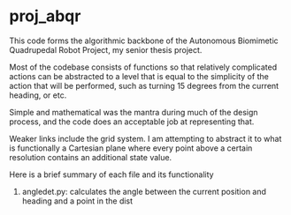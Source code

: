 # proj_abqr
This code forms the algorithmic backbone of the Autonomous Biomimetic Quadrupedal Robot Project, my senior thesis project. 

Most of the codebase consists of functions so that relatively complicated actions can be abstracted to a level that is equal to the simplicity of the action that will be performed, such as turning 15 degrees from the current heading, or etc.

Simple and mathematical was the mantra during much of the design process, and the code does an acceptable job at representing that. 

Weaker links include the grid system. I am attempting to abstract it to what is functionally a Cartesian plane where every point above a certain resolution contains an additional state value. 

Here is a brief summary of each file and its functionality

1. angledet.py: calculates the angle between the current position and heading and a point in the dist
